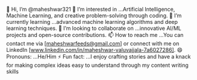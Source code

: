 👋 Hi, I’m @maheshwar321
👀 I’m interested in ...Artificial Intelligence, Machine Learning, and creative problem-solving through coding.
🌱 I’m currently learning ...advanced machine learning algorithms and deep learning techniques.
💞️ I’m looking to collaborate on ...innovative AI/ML projects and open-source contributions.
📫 How to reach me ...You can contact me via [maheshwarfeeds@gmail.com] or connect with me on LinkedIn [www.linkedin.com/in/maheshwar-valuvajjala-7a6027286].
😄 Pronouns: ...He/Him
⚡ Fun fact: ...I enjoy crafting stories and have a knack for making complex ideas easy to understand through my content writing skills
